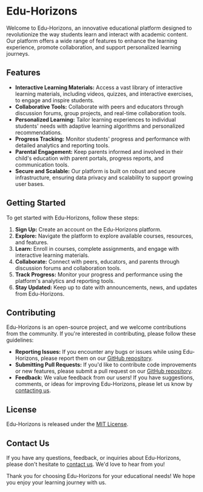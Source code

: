 # Edu-Horizons

Welcome to Edu-Horizons, an innovative educational platform designed to revolutionize the way students learn and interact with academic content. Our platform offers a wide range of features to enhance the learning experience, promote collaboration, and support personalized learning journeys.

## Features

- **Interactive Learning Materials:** Access a vast library of interactive learning materials, including videos, quizzes, and interactive exercises, to engage and inspire students.
- **Collaborative Tools:** Collaborate with peers and educators through discussion forums, group projects, and real-time collaboration tools.
- **Personalized Learning:** Tailor learning experiences to individual students' needs with adaptive learning algorithms and personalized recommendations.
- **Progress Tracking:** Monitor students' progress and performance with detailed analytics and reporting tools.
- **Parental Engagement:** Keep parents informed and involved in their child's education with parent portals, progress reports, and communication tools.
- **Secure and Scalable:** Our platform is built on robust and secure infrastructure, ensuring data privacy and scalability to support growing user bases.

## Getting Started

To get started with Edu-Horizons, follow these steps:

1. **Sign Up:** Create an account on the Edu-Horizons platform.
2. **Explore:** Navigate the platform to explore available courses, resources, and features.
3. **Learn:** Enroll in courses, complete assignments, and engage with interactive learning materials.
4. **Collaborate:** Connect with peers, educators, and parents through discussion forums and collaboration tools.
5. **Track Progress:** Monitor your progress and performance using the platform's analytics and reporting tools.
6. **Stay Updated:** Keep up to date with announcements, news, and updates from Edu-Horizons.

## Contributing

Edu-Horizons is an open-source project, and we welcome contributions from the community. If you're interested in contributing, please follow these guidelines:

- **Reporting Issues:** If you encounter any bugs or issues while using Edu-Horizons, please report them on our [GitHub repository](https://github.com/edu-horizons/issues).
- **Submitting Pull Requests:** If you'd like to contribute code improvements or new features, please submit a pull request on our [GitHub repository](https://github.com/edu-horizons/pulls).
- **Feedback:** We value feedback from our users! If you have suggestions, comments, or ideas for improving Edu-Horizons, please let us know by [contacting us](#contact-us).

## License

Edu-Horizons is released under the [MIT License](LICENSE.md).

## Contact Us

If you have any questions, feedback, or inquiries about Edu-Horizons, please don't hesitate to [contact us](mailto:info@edu-horizons.com). We'd love to hear from you!

Thank you for choosing Edu-Horizons for your educational needs! We hope you enjoy your learning journey with us.
